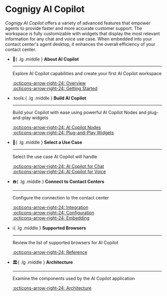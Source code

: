# Cognigy AI Copilot

_Cognigy AI Copilot_ offers a variety of advanced features that empower agents to provide faster and more accurate customer support. The workspace is fully customizable with widgets that display the most relevant information for any chat and voice use case. When embedded into your contact center's agent desktop, it enhances the overall efficiency of your contact center.


<div class="grid cards" markdown>

-   :wave:{ .lg .middle } __About AI Copilot__

    ---

    Explore AI Copilot capabilities and create your first AI Copilot workspace

    [:octicons-arrow-right-24: Overview](overview.md)<br>
    [:octicons-arrow-right-24: Getting Started](getting-started.md)

-   :tools:{ .lg .middle } __Build AI Copilot__

    ---

    Build your Copilot with ease using powerful AI Copilot Nodes and plug-and-play
    widgets

    [:octicons-arrow-right-24: AI Copilot Nodes](../ai/build/node-reference/ai-copilot/overview.md)<br>
    [:octicons-arrow-right-24: Plug-and-Play Widgets](plug-and-play-widgets.md)

-   :briefcase:{ .lg .middle } __Select a Use Case__

    ---

    Select the use case AI Copilot will handle

    [:octicons-arrow-right-24: AI Copilot for Chat](chat.md)<br>
    [:octicons-arrow-right-24: AI Copilot for Voice](voice/voice-overview.md)

-   :telephone:{ .lg .middle } __Connect to Contact Centers__

    ---

    Configure the connection to the contact center    

    [:octicons-arrow-right-24: Integration](contact-center-integration.md)<br>
    [:octicons-arrow-right-24: Configuration](configuration.md)<br>
    [:octicons-arrow-right-24: Embedding](embedding.md)

-   :information_source:{ .lg .middle } __Supported Browsers__

    ---

    Review the list of supported browsers for AI Copilot

    [:octicons-arrow-right-24: Reference](installation/browser-requirements.md)

-   :classical_building:{ .lg .middle } __Architecture__

    ---

    Examine the components used by the AI Copilot application

    [:octicons-arrow-right-24: Architecture](architecture.md)

</div>